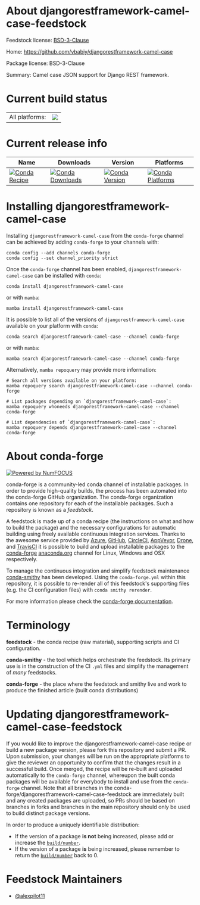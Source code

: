 About djangorestframework-camel-case-feedstock
==============================================

Feedstock license: [BSD-3-Clause](https://github.com/conda-forge/djangorestframework-camel-case-feedstock/blob/main/LICENSE.txt)

Home: https://github.com/vbabiy/djangorestframework-camel-case

Package license: BSD-3-Clause

Summary: Camel case JSON support for Django REST framework.

Current build status
====================


<table><tr><td>All platforms:</td>
    <td>
      <a href="https://dev.azure.com/conda-forge/feedstock-builds/_build/latest?definitionId=22165&branchName=main">
        <img src="https://dev.azure.com/conda-forge/feedstock-builds/_apis/build/status/djangorestframework-camel-case-feedstock?branchName=main">
      </a>
    </td>
  </tr>
</table>

Current release info
====================

| Name | Downloads | Version | Platforms |
| --- | --- | --- | --- |
| [![Conda Recipe](https://img.shields.io/badge/recipe-djangorestframework--camel--case-green.svg)](https://anaconda.org/conda-forge/djangorestframework-camel-case) | [![Conda Downloads](https://img.shields.io/conda/dn/conda-forge/djangorestframework-camel-case.svg)](https://anaconda.org/conda-forge/djangorestframework-camel-case) | [![Conda Version](https://img.shields.io/conda/vn/conda-forge/djangorestframework-camel-case.svg)](https://anaconda.org/conda-forge/djangorestframework-camel-case) | [![Conda Platforms](https://img.shields.io/conda/pn/conda-forge/djangorestframework-camel-case.svg)](https://anaconda.org/conda-forge/djangorestframework-camel-case) |

Installing djangorestframework-camel-case
=========================================

Installing `djangorestframework-camel-case` from the `conda-forge` channel can be achieved by adding `conda-forge` to your channels with:

```
conda config --add channels conda-forge
conda config --set channel_priority strict
```

Once the `conda-forge` channel has been enabled, `djangorestframework-camel-case` can be installed with `conda`:

```
conda install djangorestframework-camel-case
```

or with `mamba`:

```
mamba install djangorestframework-camel-case
```

It is possible to list all of the versions of `djangorestframework-camel-case` available on your platform with `conda`:

```
conda search djangorestframework-camel-case --channel conda-forge
```

or with `mamba`:

```
mamba search djangorestframework-camel-case --channel conda-forge
```

Alternatively, `mamba repoquery` may provide more information:

```
# Search all versions available on your platform:
mamba repoquery search djangorestframework-camel-case --channel conda-forge

# List packages depending on `djangorestframework-camel-case`:
mamba repoquery whoneeds djangorestframework-camel-case --channel conda-forge

# List dependencies of `djangorestframework-camel-case`:
mamba repoquery depends djangorestframework-camel-case --channel conda-forge
```


About conda-forge
=================

[![Powered by
NumFOCUS](https://img.shields.io/badge/powered%20by-NumFOCUS-orange.svg?style=flat&colorA=E1523D&colorB=007D8A)](https://numfocus.org)

conda-forge is a community-led conda channel of installable packages.
In order to provide high-quality builds, the process has been automated into the
conda-forge GitHub organization. The conda-forge organization contains one repository
for each of the installable packages. Such a repository is known as a *feedstock*.

A feedstock is made up of a conda recipe (the instructions on what and how to build
the package) and the necessary configurations for automatic building using freely
available continuous integration services. Thanks to the awesome service provided by
[Azure](https://azure.microsoft.com/en-us/services/devops/), [GitHub](https://github.com/),
[CircleCI](https://circleci.com/), [AppVeyor](https://www.appveyor.com/),
[Drone](https://cloud.drone.io/welcome), and [TravisCI](https://travis-ci.com/)
it is possible to build and upload installable packages to the
[conda-forge](https://anaconda.org/conda-forge) [anaconda.org](https://anaconda.org/)
channel for Linux, Windows and OSX respectively.

To manage the continuous integration and simplify feedstock maintenance
[conda-smithy](https://github.com/conda-forge/conda-smithy) has been developed.
Using the ``conda-forge.yml`` within this repository, it is possible to re-render all of
this feedstock's supporting files (e.g. the CI configuration files) with ``conda smithy rerender``.

For more information please check the [conda-forge documentation](https://conda-forge.org/docs/).

Terminology
===========

**feedstock** - the conda recipe (raw material), supporting scripts and CI configuration.

**conda-smithy** - the tool which helps orchestrate the feedstock.
                   Its primary use is in the construction of the CI ``.yml`` files
                   and simplify the management of *many* feedstocks.

**conda-forge** - the place where the feedstock and smithy live and work to
                  produce the finished article (built conda distributions)


Updating djangorestframework-camel-case-feedstock
=================================================

If you would like to improve the djangorestframework-camel-case recipe or build a new
package version, please fork this repository and submit a PR. Upon submission,
your changes will be run on the appropriate platforms to give the reviewer an
opportunity to confirm that the changes result in a successful build. Once
merged, the recipe will be re-built and uploaded automatically to the
`conda-forge` channel, whereupon the built conda packages will be available for
everybody to install and use from the `conda-forge` channel.
Note that all branches in the conda-forge/djangorestframework-camel-case-feedstock are
immediately built and any created packages are uploaded, so PRs should be based
on branches in forks and branches in the main repository should only be used to
build distinct package versions.

In order to produce a uniquely identifiable distribution:
 * If the version of a package **is not** being increased, please add or increase
   the [``build/number``](https://docs.conda.io/projects/conda-build/en/latest/resources/define-metadata.html#build-number-and-string).
 * If the version of a package **is** being increased, please remember to return
   the [``build/number``](https://docs.conda.io/projects/conda-build/en/latest/resources/define-metadata.html#build-number-and-string)
   back to 0.

Feedstock Maintainers
=====================

* [@alexpilot11](https://github.com/alexpilot11/)

